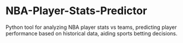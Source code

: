 # NBA-Player-Stats-Predictor
Python tool for analyzing NBA player stats vs teams, predicting player performance based on historical data, aiding sports betting decisions.
